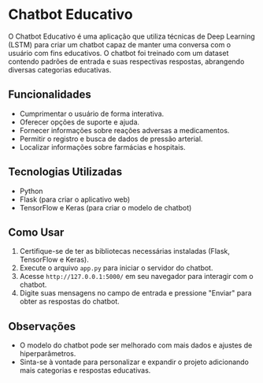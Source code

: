 # Chatbot Educativo

O Chatbot Educativo é uma aplicação que utiliza técnicas de Deep Learning (LSTM) para criar um chatbot capaz de manter uma conversa com o usuário com fins educativos. O chatbot foi treinado com um dataset contendo padrões de entrada e suas respectivas respostas, abrangendo diversas categorias educativas.

## Funcionalidades

- Cumprimentar o usuário de forma interativa.
- Oferecer opções de suporte e ajuda.
- Fornecer informações sobre reações adversas a medicamentos.
- Permitir o registro e busca de dados de pressão arterial.
- Localizar informações sobre farmácias e hospitais.

## Tecnologias Utilizadas

- Python
- Flask (para criar o aplicativo web)
- TensorFlow e Keras (para criar o modelo de chatbot)

## Como Usar

1. Certifique-se de ter as bibliotecas necessárias instaladas (Flask, TensorFlow e Keras).
2. Execute o arquivo `app.py` para iniciar o servidor do chatbot.
3. Acesse `http://127.0.0.1:5000/` em seu navegador para interagir com o chatbot.
4. Digite suas mensagens no campo de entrada e pressione "Enviar" para obter as respostas do chatbot.

## Observações

- O modelo do chatbot pode ser melhorado com mais dados e ajustes de hiperparâmetros.
- Sinta-se à vontade para personalizar e expandir o projeto adicionando mais categorias e respostas educativas.
